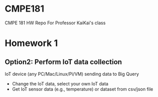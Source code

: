 # CMPE181
CMPE 181 HW Repo For Professor KaiKai's class 

# Homework 1
## Option2: Perform IoT data collection
IoT device (any PC/Mac/Linux/Pi/VM) sending data to Big Query
- Change the IoT data, select your own IoT data
- Get IoT sensor data (e.g., temperature) or dataset from csv/json file
